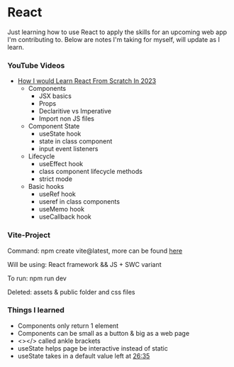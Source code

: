 # React

Just learning how to use React to apply the skills for an upcoming web app I'm contributing to. Below are notes I'm taking for myself, will update as I learn.

### YouTube Videos

- [How I would Learn React From Scratch In 2023](https://www.youtube.com/watch?v=a7YYJVGBy6A&t=1s)
  - Components
    - JSX basics
    - Props
    - Declaritive vs Imperative
    - Import non JS files
  - Component State
    - useState hook
    - state in class component
    - input event listeners
  - Lifecycle
    - useEffect hook
    - class component lifecycle methods
    - strict mode
  - Basic hooks
    - useRef hook
    - useref in class components
    - useMemo hook
    - useCallback hook

### Vite-Project

Command: npm create vite@latest, more can be found [here](https://react.dev/learn/start-a-new-react-project)

Will be using: React framework && JS + SWC variant

To run: npm run dev

Deleted: assets & public folder and css files

### Things I learned

- Components only return 1 element
- Components can be small as a button & big as a web page
- <></> called ankle brackets
- useState helps page be interactive instead of static
- useState takes in a default value
left at [26:35](https://youtu.be/Rh3tobg7hEo?si=dC9_7jvCy1qGSbUX&t=1595)